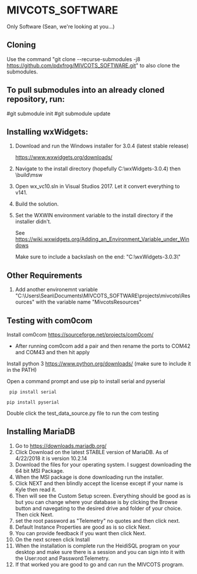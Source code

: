 # MIVCOTS_SOFTWARE
Only Software (Sean, we're looking at you...)

## Cloning
Use the command "git clone --recurse-submodules -j8 https://github.com/pdxfrog/MIVCOTS_SOFTWARE.git" to also clone the submodules.

## To pull submodules into an already cloned repository, run:
#git submodule init
#git submodule update

## Installing wxWidgets:
1. Download and run the Windows installer for 3.0.4 (latest stable release)

   https://www.wxwidgets.org/downloads/
   
2. Navigate to the install directory (hopefully C:\wxWidgets-3.0.4) then \build\msw
3. Open wx_vc10.sln in Visual Studios 2017. Let it convert everything to v141.
4. Build the solution.
5. Set the WXWIN environment variable to the install directory if the installer didn't. 
   
   See https://wiki.wxwidgets.org/Adding_an_Environment_Variable_under_Windows
   
   Make sure to include a backslash on the end: "C:\wxWidgets-3.0.3\\"

## Other Requirements
1. Add another environemnt variable "C:\Users\Sean\Documents\MIVCOTS_SOFTWARE\projects\mivcots\Resources\" with the variable name "MivcotsResources"
## Testing with com0com

Install com0com https://sourceforge.net/projects/com0com/

* After running com0com add a pair and then rename the ports to COM42 and COM43 and then hit apply

Install python 3 https://www.python.org/downloads/ (make sure to include it in the PATH)

Open a command prompt and use pip to install serial and pyserial

``` pip install serial```

```pip install pyserial```

Double click the test_data_source.py file to run the com testing

## Installing MariaDB

1. Go to https://downloads.mariadb.org/
2. Click Download on the latest STABLE version of MariaDB. As of 4/22/2018 it is version 10.2.14
3. Download the files for your operating system. I suggest downloading the 64 bit MSI Package.
4. When the MSI package is done downloading run the installer.
5. Click NEXT and then blindly accept the license except if your name is Kyle then read it.
6. Then will see the Custom Setup screen. Everything should be good as is but you can change where your database is by clicking the Browse button and navegating to the desired drive and folder of your choice. Then cick Next.
7. set the root password as "Telemetry" no quotes and then click next.
8. Default Instance Properties are good as is so click Next.
9. You can provide feedback if you want then click Next.
10. On the next screen click Install
11. When the installation is complete run the HeidiSQL program on your desktop and make sure there is a session and you can sign into it with the User:root and Password:Telemetry.
12. If that worked you are good to go and can run the MIVCOTS program.



